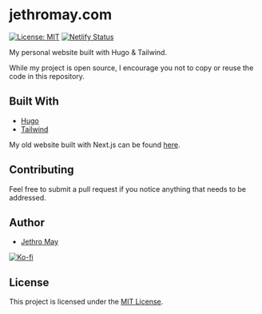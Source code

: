 # jethromay.com

[![License: MIT](https://img.shields.io/badge/License-MIT-green.svg)](https://opensource.org/licenses/MIT) [![Netlify Status](https://api.netlify.com/api/v1/badges/767fd780-1a8a-4545-ab27-4f611acadd7b/deploy-status)](https://app.netlify.com/sites/naughty-visvesvaraya-5e60f3/deploys)

My personal website built with Hugo & Tailwind. 

While my project is open source, I encourage you not to copy or reuse the code in this repository. 

## Built With

* [Hugo](https://gohugo.io/) 
* [Tailwind](https://tailwindcss.com/)

My old website built with Next.js can be found [here](https://github.com/jethromay/jethromay.com-old).

## Contributing

Feel free to submit a pull request if you notice anything that needs to be addressed.

## Author

* [Jethro May](https://jethromay.com)

[![Ko-fi](https://www.ko-fi.com/img/githubbutton_sm.svg)](https://ko-fi.com/K3K0Z32Y)

## License

This project is licensed under the [MIT License](LICENSE).

